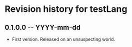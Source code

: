 # Revision history for testLang

## 0.1.0.0 -- YYYY-mm-dd

* First version. Released on an unsuspecting world.
